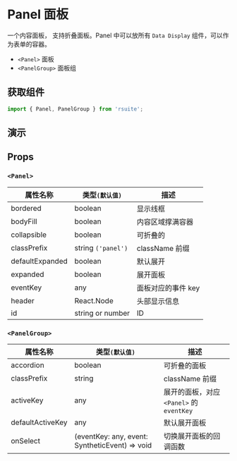 # Panel 面板 [<i class="icon icon-edit2" ></i>](https://github.com/rsuite/rsuite.github.io/blob/master/src/components/panel/index.md)

一个内容面板， 支持折叠面板。Panel 中可以放所有 `Data Display` 组件，可以作为表单的容器。

* `<Panel>` 面板
* `<PanelGroup>` 面板组

## 获取组件

```js
import { Panel, PanelGroup } from 'rsuite';
```

## 演示

<!--{demo}-->

## Props

### `<Panel>`

| 属性名称        | 类型`(默认值)`     | 描述               |
| --------------- | ------------------ | ------------------ |
| bordered        | boolean            | 显示线框           |
| bodyFill        | boolean            | 内容区域撑满容器   |
| collapsible     | boolean            | 可折叠的           |
| classPrefix     | string `('panel')` | className 前缀     |
| defaultExpanded | boolean            | 默认展开           |
| expanded        | boolean            | 展开面板           |
| eventKey        | any                | 面板对应的事件 key |
| header          | React.Node         | 头部显示信息       |
| id              | string or number   | ID                 |

### `<PanelGroup>`

| 属性名称         | 类型`(默认值)`                                 | 描述                                     |
| ---------------- | ---------------------------------------------- | ---------------------------------------- |
| accordion        | boolean                                        | 可折叠的面板                             |
| classPrefix      | string                                         | className 前缀                           |
| activeKey        | any                                            | 展开的面板，对应 `<Panel>` 的 `eventKey` |
| defaultActiveKey | any                                            | 默认展开面板                             |
| onSelect         | (eventKey: any, event: SyntheticEvent) => void | 切换展开面板的回调函数                   |
